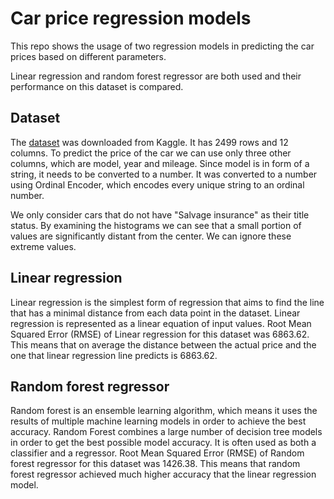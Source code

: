 # Car price regression models

This repo shows the usage of two regression models in predicting the car prices based on different parameters.

Linear regression and random forest regressor are both used and their performance on this dataset is compared.

## Dataset
The [dataset](https://www.kaggle.com/datasets/doaaalsenani/usa-cers-dataset) was downloaded from Kaggle.
It has 2499 rows and 12 columns. To predict the price of the car we can use only three other columns,
which are model, year and mileage. Since model is in form of a string, it needs to be converted to a number.
It was converted to a number using Ordinal Encoder, which encodes every unique string to an ordinal number.

We only consider cars that do not have "Salvage insurance" as their title status. By examining the
histograms we can see that a small portion of values are significantly distant from the center.
We can ignore these extreme values.

## Linear regression

Linear regression is the simplest form of regression that aims to find the line that has a minimal
distance from each data point in the dataset.
Linear regression is represented as a linear equation of input values.
Root Mean Squared Error (RMSE) of Linear regression for this dataset was 6863.62.
This means that on average the distance between the actual price and the one that
linear regression line predicts is 6863.62.

## Random forest regressor

Random forest is an ensemble learning algorithm, which means it uses the results of multiple
machine learning models in order to achieve the best accuracy. Random Forest combines a large
number of decision tree models in order to get the best possible model accuracy. It is often used
as both a classifier and a regressor. Root Mean Squared Error (RMSE) of 
Random forest regressor for this dataset was 1426.38. This means that random forest regressor
achieved much higher accuracy that the linear regression model.

